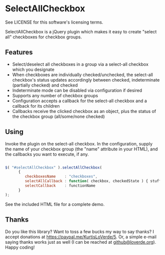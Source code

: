 SelectAllCheckbox
=================

See LICENSE for this software's licensing terms.

SelectAllCheckbox is a jQuery plugin which makes it easy to create "select all"
checkboxes for checkbox groups.

## Features

* Select/deselect all checkboxes in a group via a select-all checkbox which you designate
* When checkboxes are individually checked/unchecked, the select-all checkbox's status updates accordingly between checked, indeterminate (partially checked) and checked
* Indeterminate mode can be disabled via configuration if desired
* Supports any number of checkbox groups
* Configuration accepts a callback for the select-all checkbox and a callback for its children
* Callbacks receive the clicked checkbox as an object, plus the status of the checkbox group (all/some/none checked)


## Using

Invoke the plugin on the select-all checkbox.  In the configuration, supply the name of your checkbox group (the "name" attribute in your HTML), and the callbacks you want to execute, if any.

```javascript

$( "#selectAllCheckbox" ).selectAllCheckbox(
      {
         checkboxesName    : "checkboxes",
         selectAllCallback : function( checkbox, checkedState ) { stuff },
         selectCallback    : functionName
      }
);

```

See the included HTML file for a complete demo.


## Thanks

Do you like this library?  Want to toss a few bucks my way to say thanks?  I accept donations at https://paypal.me/KurtisLoVerde/5.  Or, a simple e-mail saying thanks works just as well (I can be reached at github@loverde.org).  Happy coding!
